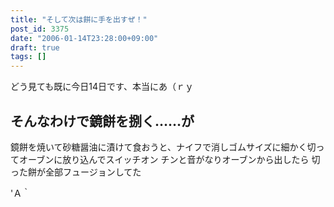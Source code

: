 ```yaml
---
title: "そして次は餅に手を出すぜ！"
post_id: 3375
date: "2006-01-14T23:28:00+09:00"
draft: true
tags: []
---
```



どう見ても既に今日14日です、本当にあ（ｒｙ
## そんなわけで鏡餅を捌く……が
鏡餅を焼いて砂糖醤油に漬けて食おうと、ナイフで消しゴムサイズに細かく切ってオーブンに放り込んでスイッチオン チンと音がなりオーブンから出したら 切った餅が全部フュージョンしてた

'Ａ｀
